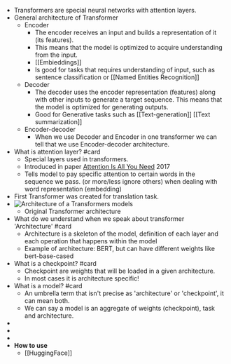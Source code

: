 - Transformers are special neural networks with attention layers.
- General architecture of Transformer
	- Encoder
		- The encoder receives an input and builds a representation of it (its features).
		- This means that the model is optimized to acquire understanding from the input.
		- [[Embieddings]]
		- Is good for tasks that requires understanding of input, such as sentence classification or [[Named Entities Recognition]]
	- Decoder
		- The decoder uses the encoder representation (features) along with other inputs to generate a target sequence. This means that the model is optimized for generating outputs.
		- Good for Generative tasks such as [[Text-generation]] [[Text summarization]]
	- Encoder-decoder
		- When we use Decoder and Encoder in one transformer we can tell that we use Encoder-decoder architecture.
- What is attention layer? #card
	- Special layers used in transformers.
	- Introduced in paper [Attention Is All You Need](https://arxiv.org/abs/1706.03762) 2017
	- Tells model to pay specific attention to certain words in the sequence we pass. (or more/less ignore others) when dealing with word representation (embedding)
- First Transformer was created for translation task.
- ![Architecture of a Transformers models](https://huggingface.co/datasets/huggingface-course/documentation-images/resolve/main/en/chapter1/transformers.svg)
	- Original Transformer architecture
- What do we understand when we speak about transformer 'Architecture' #card
	- Architecture is a skeleton of the model, definition of each layer and each operation that happens within the model
	- Example of architecture: BERT, but can have different weights like bert-base-cased
- What is a checkpoint? #card
	- Checkpoint are weights that will be loaded in a given architecture.
	- In most cases it is architecture specific!
- What is a model? #card
	- An umbrella term that isn't precise as 'architecture' or 'checkpoint', it can mean both.
	- We can say a model is an aggregate of weights (checkpoint), task and architecture.
-
-
-
- **How to use**
	- [[HuggingFace]]